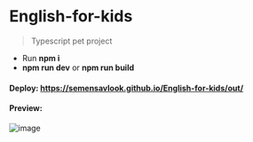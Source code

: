 # English-for-kids
> Typescript pet project

* Run **npm i**
* **npm run dev** or **npm run build**

#### Deploy: https://semensavlook.github.io/English-for-kids/out/

#### Preview:
![image](https://user-images.githubusercontent.com/64586858/127899385-f168bf46-b4e0-44ab-9af9-05ec27282e63.png)
